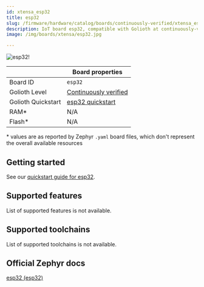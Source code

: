 ```yaml
---
id: xtensa_esp32
title: esp32
slug: /firmware/hardware/catalog/boards/continuously-verified/xtensa_esp32
description: IoT board esp32, compatible with Golioth at continuously-verified level.
image: /img/boards/xtensa/esp32.jpg

---
```


[//]: # (This is an auto-generated file, do not edit! Changes to it will be lost upon re-generation)

![esp32!](/img/boards/xtensa/esp32.jpg "esp32")

|                | Board properties     |
| -------------  | -------------------- |
| Board ID       | `esp32` |
| Golioth Level  | [Continuously verified](/firmware/hardware#continuously-verified-boards) |
| Golioth Quickstart | [esp32 quickstart](/getting-started/device-examples/compile-example-code/) || Architecture   | XTENSA |
| RAM*           | N/A |
| Flash*         | N/A |

\* values are as reported by Zephyr `.yaml` board files, which don't represent the overall available resources

## Getting started

See our [quickstart guide for esp32](/getting-started/device-examples/compile-example-code/).


## Supported features

List of supported features is not available.

## Supported toolchains

List of supported toolchains is not available.

## Official Zephyr docs

[esp32 (esp32)](https://docs.zephyrproject.org/latest/boards/xtensa/esp32/doc/index.html)
